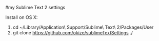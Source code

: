 #my Sublime Text 2 settings

Install on OS X:
  1. cd ~/Library/Application\ Support/Sublime\ Text\ 2/Packages/User
  2. git clone https://github.com/okize/sublimeTextSettings ./

